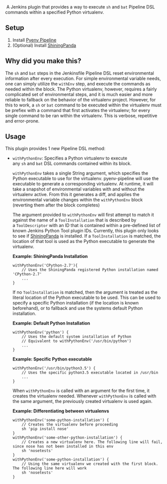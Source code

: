  

 A Jenkins plugin that provides a way to execute `sh` and `bat` Pipeline
DSL commands within a specified Python virtualenv.

## Setup

1.  Install [Pyenv
    Pipeline](https://github.com/jenkinsci/pyenv-pipeline-plugin)
2.  (Optional)
    Install [ShiningPanda](https://wiki.jenkins.io/display/JENKINS/ShiningPanda+Plugin)

## Why did you make this?

The `sh` and `bat` steps in the Jenkinsfile Pipeline DSL reset
environmental information after every execution. For simple
environmental variable needs, one can simply utilize the `withEnv` step,
and execute the commands as needed within the block. The Python
virtualenv, however, requires a fairly complicated set of environmental
steps, and it is much easier and more reliable to fallback on the
behavior of the virtualenv project. However, for this to work, a `sh` or
`bat` command to be executed within the virtualenv must be prefiex with
a command that first activates the virtualenv; for every single command
to be ran within the virtualenv. This is verbose, repetitive and
error-prone.

## Usage

This plugin provides 1 new Pipeline DSL method:

-   `withPythonEnv`: Specifies a Python virtualenv to execute
    any `sh` and `bat` DSL commands contained within its block.

    `withPythonEnv` takes a single String argument, which specifies the
    Python executable to use for the virtualenv. pyenv-pipeline will use
    the executable to generate a corresponding virtualenv. At runtime,
    it will take a snapshot of environmental variables with and without
    the virtualenv active. From this it generates a diff, and applies
    the environmental variable changes within the `withPythonEnv` block
    (reverting them after the block completes)

    The argument provided to `withPythonEnv` will first attempt to match
    it against the name of a `ToolInstallation` that is described by
    a `ToolDescriptor` with an ID that is contained within a pre-defined
    list of known Jenkins Python Tool plugin IDs. Currently, this plugin
    only looks to see
    if [ShiningPanda](https://wiki.jenkins.io/display/JENKINS/ShiningPanda+Plugin) is
    installed. If a `ToolInstallation` is matched, the location of that
    tool is used as the Python executable to generate the virtualenv.

    **Example: ShiningPanda Installation**

    ``` syntaxhighlighter-pre
    withPythonEnv('CPython-2.7'){
        // Uses the ShiningPanda registered Python installation named 'CPython-2.7'
        ...
    }
    ```

    If no `ToolInstallation` is matched, then the argument is treated as
    the literal location of the Python executable to be used. This can
    be used to specify a specific Python installation (if the location
    is known beforehand), or to fallback and use the systems default
    Python installation.

    **Example: Default Python Installation**

    ``` syntaxhighlighter-pre
    withPythonEnv('python') {
        // Uses the default system installation of Python
        // Equivalent to withPythonEnv('/usr/bin/python') 
        ...
    }
    ```

    **Example: Specific Python executable**

    ``` syntaxhighlighter-pre
    withPythonEnv('/usr/bin/python3.5') {
        // Uses the specific python3.5 executable located in /usr/bin
        ...
    }
    ```

    When `withPythonEnv` is called with an argument for the first time,
    it creates the virtualenv needed. Whenever `withPythonEnv` is called
    with the same argument, the previously created virtualenv is used
    again.

    **Example: Differentiating between virtualenvs**

    ``` syntaxhighlighter-pre
    withPythonEnv('some-python-installation') {
        // Creates the virtualenv before proceeding
        sh 'pip install nose'
    }
    withPythonEnv('some-other-python-installation') {
        // Creates a new virtualenv here. The following line will fail, since nose has not been installed in this env
        sh 'nosetests'
    }
    withPythonEnv('some-python-installation') {
        // Using the same virtualenv we created with the first block. The following line here will work
        sh 'nosetests'
    }
    ```

 
